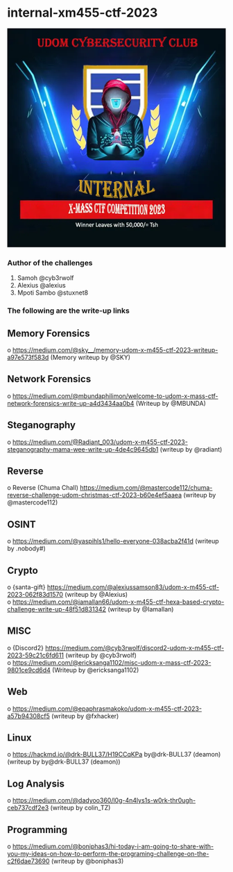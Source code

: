 # internal-xm455-ctf-2023

<img src="./udom-xmass.png" />

### Author of the challenges
1. Samoh @cyb3rwolf
2. Alexius @alexius
3. Mpoti Sambo @stuxnet8

### The following are the write-up links

## Memory Forensics
o <a href="https://medium.com/@sky__/memory-udom-x-m455-ctf-2023-writeup-a97e573f583d">https://medium.com/@sky__/memory-udom-x-m455-ctf-2023-writeup-a97e573f583d</a> (Memory writeup by @SKY)

## Network Forensics
o <a href="https://medium.com/@mbundaphilimon/welcome-to-udom-x-mass-ctf-network-forensics-write-up-a4d3434aa0b4">https://medium.com/@mbundaphilimon/welcome-to-udom-x-mass-ctf-network-forensics-write-up-a4d3434aa0b4</a> (Writeup by @MBUNDA)

## Steganography
o <a href="https://medium.com/@Radiant_003/udom-x-m455-ctf-2023-steganography-mama-wee-write-up-4de4c9645db1">https://medium.com/@Radiant_003/udom-x-m455-ctf-2023-steganography-mama-wee-write-up-4de4c9645db1</a> (writeup by @radiant)

## Reverse
o Reverse (Chuma Chall) <a href="https://medium.com/@mastercode112/chuma-reverse-challenge-udom-christmas-ctf-2023-b60e4ef5aaea">https://medium.com/@mastercode112/chuma-reverse-challenge-udom-christmas-ctf-2023-b60e4ef5aaea</a> (writeup by @mastercode112)

## OSINT
o <a href="https://medium.com/@yaspihls1/hello-everyone-038acba2f41d">https://medium.com/@yaspihls1/hello-everyone-038acba2f41d</a> (writeup by .nobody#)

## Crypto
o {santa-gift} <a href="https://medium.com/@alexiussamson83/udom-x-m455-ctf-2023-062f83d15700">https://medium.com/@alexiussamson83/udom-x-m455-ctf-2023-062f83d1570</a> (writeup by @Alexius) <br>
o <a href="https://medium.com/@iamallan66/udom-x-m455-ctf-hexa-based-crypto-challenge-write-up-48f51d831342">https://medium.com/@iamallan66/udom-x-m455-ctf-hexa-based-crypto-challenge-write-up-48f51d831342</a> (writeup by @Iamallan)

## MISC
o {Discord2} <a href="https://medium.com/@cyb3rwolf/discord2-udom-x-m455-ctf-2023-59c21c6fd611">https://medium.com/@cyb3rwolf/discord2-udom-x-m455-ctf-2023-59c21c6fd611</a> (writeup by @cyb3rwolf) <br>
o <a href="https://medium.com/@ericksanga1102/misc-udom-x-mass-ctf-2023-9801ce9cd6d4">https://medium.com/@ericksanga1102/misc-udom-x-mass-ctf-2023-9801ce9cd6d4</a> (Writeup by @ericksanga1102)

## Web
o <a href="https://medium.com/@epaphrasmakoko/udom-x-m455-ctf-2023-a57b94308cf5">https://medium.com/@epaphrasmakoko/udom-x-m455-ctf-2023-a57b94308cf5</a> (writeup by @fxhacker) 

## Linux
o <a href="https://hackmd.io/@drk-BULL37/H19CCqKPa">https://hackmd.io/@drk-BULL37/H19CCqKPa by@drk-BULL37 (deamon)</a> (writeup by by@drk-BULL37 (deamon))

## Log Analysis
o <a href="https://medium.com/@dadyoo360/l0g-4n4lys1s-w0rk-thr0ugh-ceb737cdf2e3">https://medium.com/@dadyoo360/l0g-4n4lys1s-w0rk-thr0ugh-ceb737cdf2e3</a> (writeup by colin_TZ)

## Programming
o <a href="https://medium.com/@boniphas3/hi-today-i-am-going-to-share-with-you-my-ideas-on-how-to-perform-the-programing-challenge-on-the-c2f6dae73690">https://medium.com/@boniphas3/hi-today-i-am-going-to-share-with-you-my-ideas-on-how-to-perform-the-programing-challenge-on-the-c2f6dae73690</a> (writeup by @boniphas3)

